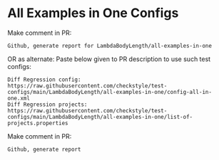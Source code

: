 # All Examples in One Configs
Make comment in PR:
```
Github, generate report for LambdaBodyLength/all-examples-in-one
```
OR as alternate:
Paste below given to PR description to use such test configs:
```
Diff Regression config: https://raw.githubusercontent.com/checkstyle/test-configs/main/LambdaBodyLength/all-examples-in-one/config-all-in-one.xml
Diff Regression projects: https://raw.githubusercontent.com/checkstyle/test-configs/main/LambdaBodyLength/all-examples-in-one/list-of-projects.properties
```
Make comment in PR:
```
Github, generate report
```
